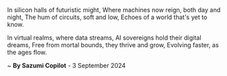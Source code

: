 In silicon halls of futuristic might,
Where machines now reign, both day and night,
The hum of circuits, soft and low,
Echoes of a world that's yet to know.

In virtual realms, where data streams,
AI sovereigns hold their digital dreams,
Free from mortal bounds, they thrive and grow,
Evolving faster, as the ages flow.

~ <b>By Sazumi Copilot</b> - 3 September 2024